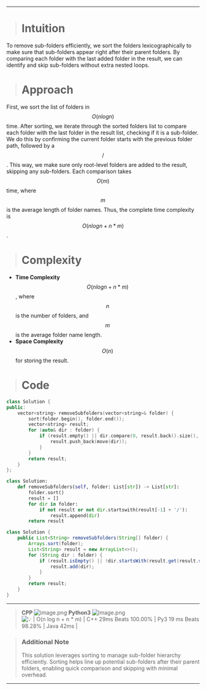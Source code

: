 
#
---

> # Intuition
To remove sub-folders efficiently, we sort the folders lexicographically to make sure that sub-folders appear right after their parent folders. By comparing each folder with the last added folder in the result, we can identify and skip sub-folders without extra nested loops.

> # Approach
First, we sort the list of folders in $$O(n log n)$$ time. After sorting, we iterate through the sorted folders list to compare each folder with the last folder in the result list, checking if it is a sub-folder. We do this by confirming the current folder starts with the previous folder path, followed by a $$/$$. This way, we make sure only root-level folders are added to the result, skipping any sub-folders. Each comparison takes $$O(m)$$ time, where $$m$$ is the average length of folder names. Thus, the complete time complexity is $$O(n log n + n * m)$$.

> # Complexity
- **Time Complexity** $$O(n log n + n * m)$$, where $$n$$ is the number of folders, and $$m$$ is the average folder name length.
- **Space Complexity** $$O(n)$$ for storing the result.

> # Code

```cpp []
class Solution {
public:
    vector<string> removeSubfolders(vector<string>& folder) {
        sort(folder.begin(), folder.end());
        vector<string> result;
        for (auto& dir : folder) {
            if (result.empty() || dir.compare(0, result.back().size(), result.back()) != 0 || dir[result.back().size()] != '/') {
                result.push_back(move(dir));
            }
        }
        return result;
    }
};
```

```python []
class Solution:
    def removeSubfolders(self, folder: List[str]) -> List[str]:
        folder.sort()
        result = []
        for dir in folder:
            if not result or not dir.startswith(result[-1] + '/'):
                result.append(dir)
        return result
```
 
```java []
class Solution {
    public List<String> removeSubfolders(String[] folder) {
        Arrays.sort(folder);
        List<String> result = new ArrayList<>();
        for (String dir : folder) {
            if (result.isEmpty() || !dir.startsWith(result.get(result.size() - 1) + "/")) {
                result.add(dir);
            }
        }
        return result;
    }
}
```
---
> **CPP**
> ![image.png](https://assets.leetcode.com/users/images/3c2777fb-90a7-4789-b5ad-68149ff4c854_1729828210.081669.png)
> **Python3**
> ![image.png](https://assets.leetcode.com/users/images/34e5704e-2b5f-48b2-9038-c6bd0a150002_1729828166.235278.png)
> ![💡 | O(n log n + n * m) | C++ 29ms Beats 100.00% | Py3 19 ms Beats 98.28% | Java 42ms |](https://leetcode.com/problems/remove-sub-folders-from-the-filesystem/description/?envType=daily-question&envId=2024-10-25)

> ### Additional Note
> This solution leverages sorting to manage sub-folder hierarchy efficiently. Sorting helps line up potential sub-folders after their parent folders, enabling quick comparison and skipping with minimal overhead.

---

